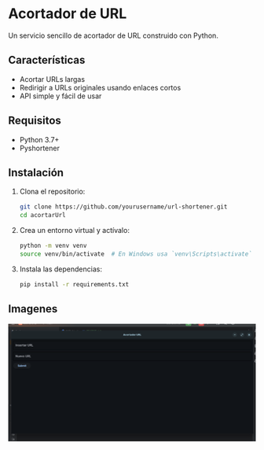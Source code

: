 # Acortador de URL

Un servicio sencillo de acortador de URL construido con Python.

## Características

- Acortar URLs largas
- Redirigir a URLs originales usando enlaces cortos
- API simple y fácil de usar

## Requisitos

- Python 3.7+
- Pyshortener

## Instalación

1. Clona el repositorio:
    ```sh
    git clone https://github.com/yourusername/url-shortener.git
    cd acortarUrl
    ```

2. Crea un entorno virtual y actívalo:
    ```sh
    python -m venv venv
    source venv/bin/activate  # En Windows usa `venv\Scripts\activate`
    ```

3. Instala las dependencias:
    ```sh
    pip install -r requirements.txt
    ```

## Imagenes

![img.png](assets/img.png)

